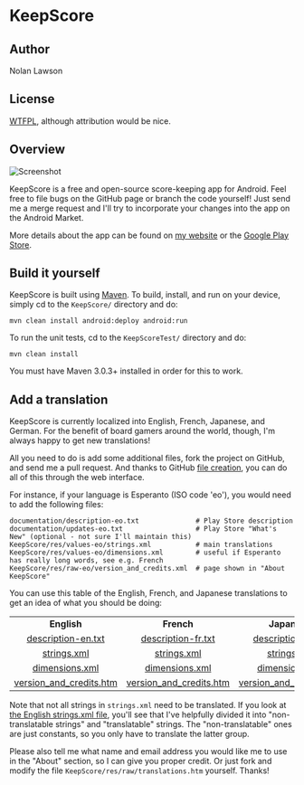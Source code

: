 KeepScore
=========

Author
--------
Nolan Lawson

License
---------
[WTFPL][1], although attribution would be nice.

Overview
----------

![Screenshot][2]

KeepScore is a free and open-source score-keeping app for Android.  Feel free to file bugs on the GitHub page or branch the code yourself!  Just send me a merge request and I'll try to incorporate your changes into the app on the Android Market.

More details about the app can be found on [my website][3] or the [Google Play Store][4].

Build it yourself
------------------

KeepScore is built using [Maven][8].  To build, install, and run on your device, simply cd to the ```KeepScore/``` directory and do:

```mvn clean install android:deploy android:run```

To run the unit tests, cd to the ```KeepScoreTest/``` directory and do:

```mvn clean install```

You must have Maven 3.0.3+ installed in order for this to work.

Add a translation
-------------------

KeepScore is currently localized into English, French, Japanese, and German.  For the benefit of
board gamers around the world, though, I'm
always happy to get new translations!

All you need to do is add some additional files, fork the project on GitHub, and send me a pull request. 
And thanks to GitHub [file creation][7], you can do all of this through the web interface.

For instance,
if your language is Esperanto (ISO code 'eo'), you would need to add the following files:

```
documentation/description-eo.txt              # Play Store description
documentation/updates-eo.txt                  # Play Store "What's New" (optional - not sure I'll maintain this)
KeepScore/res/values-eo/strings.xml           # main translations
KeepScore/res/values-eo/dimensions.xml        # useful if Esperanto has really long words, see e.g. French
KeepScore/res/raw-eo/version_and_credits.xml  # page shown in "About KeepScore"
```

You can use this table of the English, French, and Japanese translations to get an idea of what you should be doing:

<table border='0'>
<tr>
<td align='center'><b>English</b></td>
<td align='center'><b>French</b></td>
<td align='center'><b>Japanese</b></td>
</tr>
<tr>
<td align='center'><a href='https://github.com/nolanlawson/KeepScore/blob/master/documentation/description-en.txt'>description-en.txt</a></td>
<td align='center'><a href='https://github.com/nolanlawson/KeepScore/blob/master/documentation/description-fr.txt'>description-fr.txt</a></td>
<td align='center'><a href='https://github.com/nolanlawson/KeepScore/blob/master/documentation/description-ja.txt'>description-ja.txt</a></td>
</tr>
<tr>
<td align='center'><a href='https://github.com/nolanlawson/KeepScore/blob/master/KeepScore/res/values/strings.xml'>strings.xml</a></td>
<td align='center'><a href='https://github.com/nolanlawson/KeepScore/blob/master/KeepScore/res/values-fr/strings.xml'>strings.xml</a></td>
<td align='center'><a href='https://github.com/nolanlawson/KeepScore/blob/master/KeepScore/res/values-ja/strings.xml'>strings.xml</a></td>
</tr>
<tr>
<td align='center'><a href='https://github.com/nolanlawson/KeepScore/blob/master/KeepScore/res/values/dimensions.xml#L57'>dimensions.xml</a></td>
<td align='center'><a href='https://github.com/nolanlawson/KeepScore/blob/master/KeepScore/res/values-fr/dimensions.xml'>dimensions.xml</a></td>
<td align='center'><a href='https://github.com/nolanlawson/KeepScore/blob/master/KeepScore/res/values-ja/dimensions.xml'>dimensions.xml</a></td>
</tr>
<tr>
<td align='center'><a href='https://github.com/nolanlawson/KeepScore/blob/master/KeepScore/res/raw/version_and_credits.htm'>version_and_credits.htm</a></td>
<td align='center'><a href='https://github.com/nolanlawson/KeepScore/blob/master/KeepScore/res/raw-fr/version_and_credits.htm'>version_and_credits.htm</a></td>
<td align='center'><a href='https://github.com/nolanlawson/KeepScore/blob/master/KeepScore/res/raw-ja/version_and_credits.htm'>version_and_credits.htm</a></td>
</tr>
</table>

Note that not all strings in ```strings.xml``` need to be translated.  If you look at [the English strings.xml file][6],
you'll see that I've helpfully divided it into "non-translatable strings" and "translatable" strings.  The "non-translatable" ones are just constants, so you only have to translate the latter group.

Please also tell me what name and email address you would like me to use in the "About" section, so I 
can give you proper credit.  Or just fork and modify the file ```KeepScore/res/raw/translations.htm```
yourself.  Thanks!

[1]: http://sam.zoy.org/wtfpl/
[2]: http://nolanwlawson.files.wordpress.com/2012/09/device-2012-09-19-225256.png?w=252&h=450
[3]: http://nolanlawson.com/tag/keepscore
[4]: https://play.google.com/store/apps/details?id=com.nolanlawson.keepscore
[5]: http://actionbarsherlock.com/
[6]: https://github.com/nolanlawson/KeepScore/blob/master/KeepScore/res/values/strings.xml
[7]: https://github.com/blog/1327-creating-files-on-github
[8]: http://maven.apache.org/
